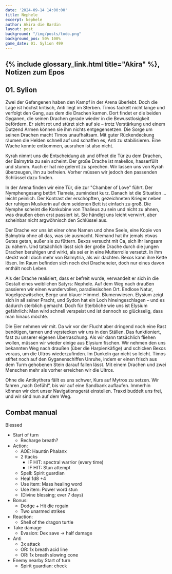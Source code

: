 ```yaml
---
date: '2024-09-14 14:00:00'
title: Nephele
excerpt: Nephele
author: Akira die Bardin
layout: post
background: "/img/posts/todo.png"
background_pos: 50% 100%
game_date: 01. Sylion 499
---
```


## {% include glossary_link.html title="Akira" %}, Notizen zum Epos

## 01. Sylion

Zwei der Gefangenen haben den Kampf in der Arena überlebt. Doch die Lage ist höchst kritisch, Anti liegt im Sterben. Timos fackelt nicht lange und verfolgt den Gang, aus dem die Drachen kamen. Dort findet er die beiden Gyganen, die seinen Drachen gerade wieder in die Bewusstlosigkeit befördern. Er sieht rot und stürzt sich auf sie – trotz Verstärkung und einem Dutzend Armen können sie ihm nichts entgegensetzen. Die Sorge um seinen Drachen macht Timos unaufhaltsam. Mit guter Rückendeckung räumen die Helden schnell auf und schaffen es, Anti zu stabilisieren. Eine Wache konnte entkommen, ausruhen ist also nicht.

Kyrah nimmt uns die Entscheidung ab und öffnet die Tür zu dem Drachen, der Balmytria zu sein scheint. Der große Drache ist makellos, hasserfüllt und stumm. Auch er hat nie gelernt zu sprechen. Wir lassen uns von Kyrah überzeugen, ihn zu befreien. Vorher müssen wir jedoch den passenden Schlüssel dazu finden.

In der Arena finden wir eine Tür, die zur "Chamber of Love" führt. Der Nymphengesang betört Tiameia, zumindest kurz. Danach ist die Situation ... leicht peinlich. Der Kontrast der erschöpften, gezeichneten Krieger neben der ruhigen Musikerin auf dem seidenen Bett ist einfach zu groß. Die Nymphe scheint die Konkubine von Thalieus zu sein und nicht zu ahnen, was draußen eben erst passiert ist. Sie händigt uns leicht verwirrt, aber scheinbar nicht argwöhnisch den Schlüssel aus.

Der Drache vor uns ist einer ohne Namen und ohne Seele, eine Kopie von Balmytria ohne all das, was sie ausmacht. Niemand hat ihr jemals etwas Gutes getan, außer sie zu füttern. Bexos versucht mit Ca, sich ihr langsam zu nähern. Und tatsächlich lässt sich der große Drache durch die jungen Drachen beruhigen und wirkt, als sei er in eine Mutterrolle versetzt. In ihm steckt wohl doch mehr von Balmytria, als wir dachten. Bexos kann ihre Kette lösen. Im Raum befinden sich noch drei Dracheneier, doch nur eines davon enthält noch Leben.

Als der Drache realisiert, dass er befreit wurde, verwandelt er sich in die Gestalt eines weiblichen Satyrs: Nephele.
Auf dem Weg nach draußen passieren wir einen wundervollen, paradiesischen Ort. Endlose Natur, Vogelgezwitscher, Berge und blauer Himmel. Blumenwiesen. Elysium zeigt sich in all seiner Pracht, und Sydon hat ein Loch hineingeschlagen – und es dadurch sterblich gemacht. Doch für Sterbliche wie uns ist Elysium gefährlich: Man wird schnell verspeist und ist dennoch so glückselig, dass man hinaus möchte.

Die Eier nehmen wir mit. Da wir vor der Flucht aber dringend noch eine Rast benötigen, tarnen und verstecken wir uns in den Ställen. Das funktioniert, fast zu unserer eigenen Überraschung. Als wir dann tatsächlich fliehen wollen, müssen wir wieder einige aus Elysium fischen. Wir nehmen den uns bekannten Weg nach draußen (über die Harpienkäfige) und schicken Bexos voraus, um die Ultros wiederzufinden. Im Dunkeln gar nicht so leicht. Timos stiftet noch auf den Gyganenschiffen Unruhe, indem er einen frisch aus dem Turm gehobenen Stein darauf fallen lässt. Mit einem Drachen und zwei Menschen mehr als vorher erreichen wir die Ultros.

Ohne die Antikythera fällt es uns schwer, Kurs auf Mytros zu setzen. Wir fahren „nach Gefühl“, bis wir auf eine Sandbank auflaufen. Immerhin können wir dort unser Navigationsgerät einstellen. Traxxi buddelt uns frei, und wir sind nun auf dem Weg.
## Combat manual
Blessed

* Start of turn
  * Recharge breath?
* Action:
  * AOE: Hauntin Phalanx
  * 2 ttacks
    * IF HIT:  spectral warrior (every time)
    * IF HIT: Stun attempt
  * Spell: Spirit guardian
  * Heal 1d8 +4
  * Use item: Mass healing word
  * Use item: Power word stun
  * (Divine blessing; ever 7 days)
* Bonus:
  * Dodge + Hit die regain
  * Two unarmed strikes
* Reaction:
  * Shell of the dragon turtle
* Take damage
  * Evasion: Dex save -> half damage
* Anti
  * 3x attack
  * OR: 1x breath acid line
  * OR: 1x breath slowing cone
* Enemy nearby Start of turn
  * Spirit guardian: check
<!--
Die Amazonen sind mit der Halbinsel Aresia in Verbindung, Narsus für viele aresianer ein spielzeug der königin.

Character highlights:
## Tiameia
## Kapiosallos
## Bexos
## Timos
-->
